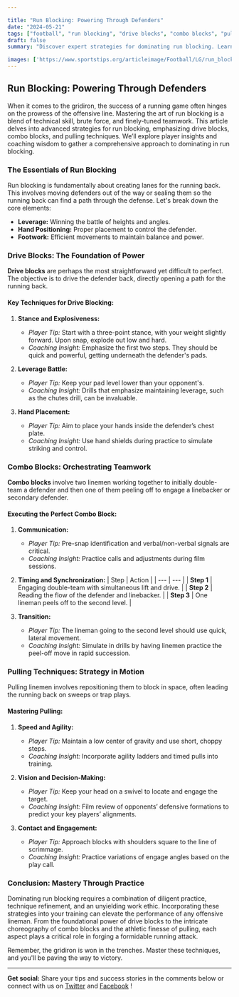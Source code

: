 ```yaml
---

title: "Run Blocking: Powering Through Defenders"
date: "2024-05-21"
tags: ["football", "run blocking", "drive blocks", "combo blocks", "pulling techniques", "offensive line", "coaching", "strategy", "player development"]
draft: false
summary: "Discover expert strategies for dominating run blocking. Learn the ins and outs of drive blocks, combo blocks, and pulling techniques to become an unstoppable force on the field."

images: ['https://www.sportstips.org/articleimage/Football/LG/run_blocking_powering_through_defenders.webp']
---
```


## Run Blocking: Powering Through Defenders

When it comes to the gridiron, the success of a running game often hinges on the prowess of the offensive line. Mastering the art of run blocking is a blend of technical skill, brute force, and finely-tuned teamwork. This article delves into advanced strategies for run blocking, emphasizing drive blocks, combo blocks, and pulling techniques. We’ll explore player insights and coaching wisdom to gather a comprehensive approach to dominating in run blocking.

### The Essentials of Run Blocking

Run blocking is fundamentally about creating lanes for the running back. This involves moving defenders out of the way or sealing them so the running back can find a path through the defense. Let's break down the core elements:

- **Leverage:** Winning the battle of heights and angles.
- **Hand Positioning:** Proper placement to control the defender.
- **Footwork:** Efficient movements to maintain balance and power. 

### Drive Blocks: The Foundation of Power

**Drive blocks** are perhaps the most straightforward yet difficult to perfect. The objective is to drive the defender back, directly opening a path for the running back.

#### Key Techniques for Drive Blocking:

1. **Stance and Explosiveness:**
   - *Player Tip:* Start with a three-point stance, with your weight slightly forward. Upon snap, explode out low and hard.
   - *Coaching Insight:* Emphasize the first two steps. They should be quick and powerful, getting underneath the defender's pads.

2. **Leverage Battle:**
   - *Player Tip:* Keep your pad level lower than your opponent's.
   - *Coaching Insight:* Drills that emphasize maintaining leverage, such as the chutes drill, can be invaluable.

3. **Hand Placement:**
   - *Player Tip:* Aim to place your hands inside the defender’s chest plate.
   - *Coaching Insight:* Use hand shields during practice to simulate striking and control.

### Combo Blocks: Orchestrating Teamwork

**Combo blocks** involve two linemen working together to initially double-team a defender and then one of them peeling off to engage a linebacker or secondary defender.

#### Executing the Perfect Combo Block:

1. **Communication:**
   - *Player Tip:* Pre-snap identification and verbal/non-verbal signals are critical.
   - *Coaching Insight:* Practice calls and adjustments during film sessions.

2. **Timing and Synchronization:**
   | Step | Action |
   | --- | --- |
   | **Step 1** | Engaging double-team with simultaneous lift and drive. |
   | **Step 2** | Reading the flow of the defender and linebacker. |
   | **Step 3** | One lineman peels off to the second level. |

3. **Transition:**
   - *Player Tip:* The lineman going to the second level should use quick, lateral movement.
   - *Coaching Insight:* Simulate in drills by having linemen practice the peel-off move in rapid succession.

### Pulling Techniques: Strategy in Motion

Pulling linemen involves repositioning them to block in space, often leading the running back on sweeps or trap plays.

#### Mastering Pulling:

1. **Speed and Agility:**
   - *Player Tip:* Maintain a low center of gravity and use short, choppy steps.
   - *Coaching Insight:* Incorporate agility ladders and timed pulls into training.

2. **Vision and Decision-Making:**
   - *Player Tip:* Keep your head on a swivel to locate and engage the target.
   - *Coaching Insight:* Film review of opponents’ defensive formations to predict your key players’ alignments.

3. **Contact and Engagement:**
   - *Player Tip:* Approach blocks with shoulders square to the line of scrimmage.
   - *Coaching Insight:* Practice variations of engage angles based on the play call.

### Conclusion: Mastery Through Practice

Dominating run blocking requires a combination of diligent practice, technique refinement, and an unyielding work ethic. Incorporating these strategies into your training can elevate the performance of any offensive lineman. From the foundational power of drive blocks to the intricate choreography of combo blocks and the athletic finesse of pulling, each aspect plays a critical role in forging a formidable running attack.

Remember, the gridiron is won in the trenches. Master these techniques, and you'll be paving the way to victory.

---

**Get social:** Share your tips and success stories in the comments below or connect with us on [Twitter](#)   and [Facebook](#)  !

```